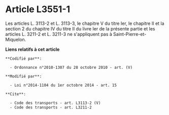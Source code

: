 # Article L3551-1

Les articles L. 3113-2 et L. 3113-3, le chapitre V du titre Ier, le chapitre II et la section 2 du chapitre IV du titre II du
livre Ier de la présente partie et les articles L. 3211-2 et L. 3211-3 ne s'appliquent pas à Saint-Pierre-et-Miquelon.

**Liens relatifs à cet article**

	**Codifié par**:

	  - Ordonnance n°2010-1307 du 28 octobre 2010 - art. (V)

	**Modifié par**:

	  - Loi n°2014-1104 du 1er octobre 2014 - art. 15

	**Cite**:

	  - Code des transports - art. L3113-2 (V)
	  - Code des transports - art. L3211-2
